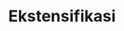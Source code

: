 ---
id: 14
title: Ekstensifikasi
linkurl: 404
fitur: resume
category: kup
topik: NPWP dan PKP
type: word
tgl: 11 Desember 2019
---